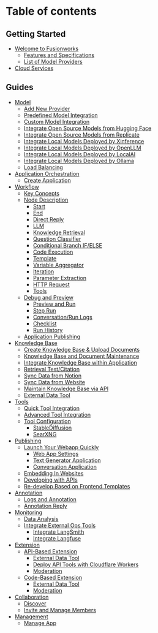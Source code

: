# Table of contents

## Getting Started

* [Welcome to Fusionworks](README.md)
  * [Features and Specifications](getting-started/readme/features-and-specifications.md)
  * [List of Model Providers](getting-started/readme/model-providers.md)
* [Cloud Services](getting-started/cloud.md)
<!-- * [Community Edition](getting-started/install-self-hosted/README.md)
  * [Deploy with Docker Compose](getting-started/install-self-hosted/docker-compose.md)
  * [Start with Local Source Code](getting-started/install-self-hosted/local-source-code.md)
  * [Start Frontend Docker Container Separately](getting-started/install-self-hosted/start-the-frontend-docker-container.md)
  * [Environment Variables Explanation](getting-started/install-self-hosted/environments.md)
  * [FAQs](getting-started/install-self-hosted/faqs.md) -->

## Guides

* [Model](guides/model-configuration/README.md)
  * [Add New Provider](guides/model-configuration/new-provider.md)
  * [Predefined Model Integration](guides/model-configuration/predefined-model.md)
  * [Custom Model Integration](guides/model-configuration/customizable-model.md)
  * [Integrate Open Source Models from Hugging Face](guides/model-configuration/hugging-face.md)
  * [Integrate Open Source Models from Replicate](guides/model-configuration/replicate.md)
  * [Integrate Local Models Deployed by Xinference](guides/model-configuration/xinference.md)
  * [Integrate Local Models Deployed by OpenLLM](guides/model-configuration/openllm.md)
  * [Integrate Local Models Deployed by LocalAI](guides/model-configuration/localai.md)
  * [Integrate Local Models Deployed by Ollama](guides/model-configuration/ollama.md)
  * [Load Balancing](guides/model-configuration/load-balancing.md)
* [Application Orchestration](guides/application-orchestrate/README.md)
  * [Create Application](guides/application-orchestrate/creating-an-application.md)
  <!-- * [Conversation Assistant](guides/application-orchestrate/conversation-application.md)
  * [Agent](guides/application-orchestrate/agent.md)
  * [Application Toolkits](guides/application-orchestrate/app-toolkits/README.md)
    * [Moderation Tool](guides/application-orchestrate/app-toolkits/moderation-tool.md) -->
* [Workflow](guides/workflow/README.md)
  * [Key Concepts](guides/workflow/key-concept.md)
  * [Node Description](guides/workflow/node/README.md)
    * [Start](guides/workflow/node/start.md)
    * [End](guides/workflow/node/end.md)
    * [Direct Reply](guides/workflow/node/answer.md)
    * [LLM](guides/workflow/node/llm.md)
    * [Knowledge Retrieval](guides/workflow/node/knowledge-retrieval.md)
    * [Question Classifier](guides/workflow/node/question-classifier.md)
    * [Conditional Branch IF/ELSE](guides/workflow/node/ifelse.md)
    * [Code Execution](guides/workflow/node/code.md)
    * [Template](guides/workflow/node/template.md)
    * [Variable Aggregator](guides/workflow/node/variable-assigner.md)
    * [Iteration](guides/workflow/node/iteration.md)
    * [Parameter Extraction](guides/workflow/node/parameter-extractor.md)
    * [HTTP Request](guides/workflow/node/http-request.md)
    * [Tools](guides/workflow/node/tools.md)
  * [Debug and Preview](guides/workflow/debug-and-preview/README.md)
    * [Preview and Run](guides/workflow/debug-and-preview/yu-lan-yu-yun-hang.md)
    * [Step Run](guides/workflow/debug-and-preview/step-run.md)
    * [Conversation/Run Logs](guides/workflow/debug-and-preview/log.md)
    * [Checklist](guides/workflow/debug-and-preview/checklist.md)
    * [Run History](guides/workflow/debug-and-preview/history.md)
  * [Application Publishing](guides/workflow/publish.md)
* [Knowledge Base](guides/knowledge-base/README.md)
  * [Create Knowledge Base & Upload Documents](guides/knowledge-base/create-knowledge-and-upload-documents.md)
  * [Knowledge Base and Document Maintenance](guides/knowledge-base/knowledge-and-documents-maintenance.md)
  * [Integrate Knowledge Base within Application](guides/knowledge-base/integrate-knowledge-within-application.md)
  * [Retrieval Test/Citation](guides/knowledge-base/retrieval-test-and-citation.md)
  * [Sync Data from Notion](guides/knowledge-base/sync-from-notion.md)
  * [Sync Data from Website](guides/knowledge-base/sync-from-website.md)
  * [Maintain Knowledge Base via API](guides/knowledge-base/maintain-dataset-via-api.md)
  * [External Data Tool](guides/knowledge-base/external-data-tool.md)
* [Tools](guides/tools/README.md)
  * [Quick Tool Integration](guides/tools/quick-tool-integration.md)
  * [Advanced Tool Integration](guides/tools/advanced-tool-integration.md)
  * [Tool Configuration](guides/tools/tool-configuration/README.md)
    * [StableDiffusion](guides/tools/tool-configuration/stable-diffusion.md)
    * [SearXNG](guides/tools/tool-configuration/searxng.md)
* [Publishing](guides/application-publishing/README.md)
  * [Launch Your Webapp Quickly](guides/application-publishing/launch-your-webapp-quickly/README.md)
    * [Web App Settings](guides/application-publishing/launch-your-webapp-quickly/web-app-settings.md)
    * [Text Generator Application](guides/application-publishing/launch-your-webapp-quickly/text-generator.md)
    * [Conversation Application](guides/application-publishing/launch-your-webapp-quickly/conversation-application.md)
  * [Embedding In Websites](guides/application-publishing/embedding-in-websites.md)
  * [Developing with APIs](guides/application-publishing/developing-with-apis.md)
  * [Re-develop Based on Frontend Templates](guides/application-publishing/based-on-frontend-templates.md)
* [Annotation](guides/biao-zhu/README.md)
  * [Logs and Annotation](guides/biao-zhu/logs.md)
  * [Annotation Reply](guides/biao-zhu/annotation-reply.md)
* [Monitoring](guides/monitoring/README.md)
  * [Data Analysis](guides/monitoring/analysis.md)
  * [Integrate External Ops Tools](guides/monitoring/integrate-external-ops-tools/README.md)
    * [Integrate LangSmith](guides/monitoring/integrate-external-ops-tools/integrate-langsmith.md)
    * [Integrate Langfuse](guides/monitoring/integrate-external-ops-tools/integrate-langfuse.md)
* [Extension](guides/extension/README.md)
  * [API-Based Extension](guides/extension/api-based-extension/README.md)
    * [External Data Tool](guides/extension/api-based-extension/external-data-tool.md)
    * [Deploy API Tools with Cloudflare Workers](guides/extension/api-based-extension/cloudflare-workers.md)
    * [Moderation](guides/extension/api-based-extension/moderation.md)
  * [Code-Based Extension](guides/extension/code-based-extension/README.md)
    * [External Data Tool](guides/extension/code-based-extension/external-data-tool.md)
    * [Moderation](guides/extension/code-based-extension/moderation.md)
* [Collaboration](guides/workspace/README.md)
  * [Discover](guides/workspace/app/README.md)
  * [Invite and Manage Members](guides/workspace/invite-and-manage-members.md)
* [Management](guides/management/README.md)
  * [Manage App](guides/management/manage-app.md)

<!-- ## Community

* [Seek Support](community/support.md)
* [Become a Contributor](community/contribution.md) -->

<!-- ## Development

* [Backend](development/backend/README.md)
  * [DifySandbox](development/backend/sandbox/README.md)
    * [Contribution Guide](development/backend/sandbox/contribution.md) -->

<!-- ## Learn More

* [Use Cases](learn-more/use-cases/README.md)
  * [Build a Notion AI Assistant](learn-more/use-cases/build-an-notion-ai-assistant.md)
  * [Create a MidJourney Prompt Bot with Fusionworks](learn-more/use-cases/create-a-midjourney-prompt-bot-with-fusionworks.md)
  * [Create an AI Chatbot with Business Data in Minutes](learn-more/use-cases/create-an-ai-chatbot-with-business-data-in-minutes.md)
* [Extended Reading](learn-more/extended-reading/README.md)
  * [What is LLMOps?](learn-more/extended-reading/what-is-llmops.md)
  * [Retrieval-Augmented Generation (RAG)](learn-more/extended-reading/retrieval-augment/README.md)
    * [Hybrid Search](learn-more/extended-reading/retrieval-augment/hybrid-search.md)
    * [Re-ranking](learn-more/extended-reading/retrieval-augment/rerank.md)
    * [Retrieval Modes](learn-more/extended-reading/retrieval-augment/retrieval.md)
* [FAQ](learn-more/faq/README.md)
  * [Self-Host Related](learn-more/faq/self-host-faq.md)
  * [LLM Configuration and Usage](learn-more/faq/use-llms-faq.md) -->

<!-- ## Policies

* [Open Source License](policies/open-source.md)
* [User Agreement](policies/agreement/README.md)
  * [Terms of Service](https://fusionworks.ai/terms)
  * [Privacy Policy](https://fusionworks.ai/privacy) -->
